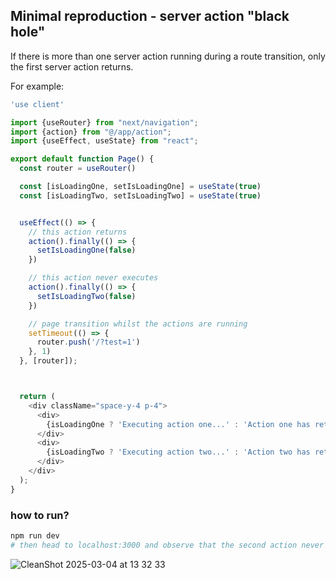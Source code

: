 ## Minimal reproduction - server action "black hole"

If there is more than one server action running during a route transition, only the first server action returns.

For example:

```ts
'use client'

import {useRouter} from "next/navigation";
import {action} from "@/app/action";
import {useEffect, useState} from "react";

export default function Page() {
  const router = useRouter()

  const [isLoadingOne, setIsLoadingOne] = useState(true)
  const [isLoadingTwo, setIsLoadingTwo] = useState(true)


  useEffect(() => {
    // this action returns
    action().finally(() => {
      setIsLoadingOne(false)
    })

    // this action never executes
    action().finally(() => {
      setIsLoadingTwo(false)
    })

    // page transition whilst the actions are running
    setTimeout(() => {
      router.push('/?test=1')
    }, 1)
  }, [router]);



  return (
    <div className="space-y-4 p-4">
      <div>
        {isLoadingOne ? 'Executing action one...' : 'Action one has returned'}
      </div>
      <div>
        {isLoadingTwo ? 'Executing action two...' : 'Action two has returned'}
      </div>
    </div>
  );
}

```

### how to run?

```bash
npm run dev
# then head to localhost:3000 and observe that the second action never returns
```

![CleanShot 2025-03-04 at 13 32 33](https://github.com/user-attachments/assets/4eca87d9-a13c-4a2a-b8d4-4e7200dd1b30)
